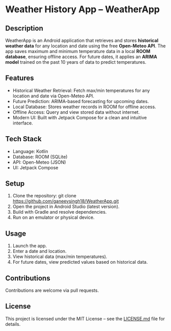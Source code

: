 # Weather History App – WeatherApp

## Description
WeatherApp is an Android application that retrieves and stores **historical weather data** for any location and date using the free **Open-Meteo API**. The app saves maximum and minimum temperature data in a local **ROOM database**, ensuring offline access. For future dates, it applies an **ARIMA model** trained on the past 10 years of data to predict temperatures.

## Features
- Historical Weather Retrieval: Fetch max/min temperatures for any location and date via Open-Meteo API.  
- Future Prediction: ARIMA-based forecasting for upcoming dates.  
- Local Database: Stores weather records in ROOM for offline access.  
- Offline Access: Query and view stored data without internet.  
- Modern UI: Built with Jetpack Compose for a clean and intuitive interface.  

## Tech Stack
- Language: Kotlin  
- Database: ROOM (SQLite)  
- API: Open-Meteo (JSON)  
- UI: Jetpack Compose  

## Setup
1. Clone the repository:
   git clone https://github.com/ganeevsingh18/WeatherApp.git
2. Open the project in Android Studio (latest version).  
3. Build with Gradle and resolve dependencies.  
4. Run on an emulator or physical device.  

## Usage
1. Launch the app.  
2. Enter a date and location.  
3. View historical data (max/min temperatures).  
4. For future dates, view predicted values based on historical data.  

## Contributions
Contributions are welcome via pull requests.  

## License
This project is licensed under the MIT License – see the [LICENSE.md](LICENSE.md) file for details.
